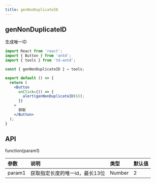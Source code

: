 ```yaml
---
title: genNonDuplicateID
---
```


## genNonDuplicateID

生成唯一ID

```jsx
import React from 'react';
import { Button } from 'antd';
import { tools } from 'td-antd';

const { genNonDuplicateID } = tools;

export default () => {
  return (
    <Button
      onClick={() => {
        alert(genNonDuplicateID(6));
      }}
    >
      获取
    </Button>
  );
}
```

## API

function(param1)

|参数|说明|类型|默认值|
|:--|:--|:--|:--|
|param1|获取指定长度的唯一id，最长13位|Number|2|
